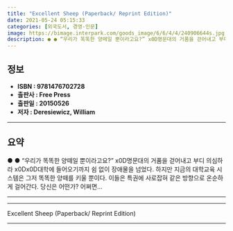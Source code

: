 ```yaml
---
title: "Excellent Sheep (Paperback/ Reprint Edition)"
date: 2021-05-24 05:15:33
categories: [외국도서, 경영-인문]
image: https://bimage.interpark.com/goods_image/6/6/4/4/240906644s.jpg
description: ● ● “우리가 똑똑한 양떼일 뿐이라고요?” x0D명문대의 거품을 걷어내고 부디 의심하라 x0Dx0D대학에 들어오기까지 쉼 없이 장애물을 넘었다. 하지만 지금의 대학교육 시스템은 그저 똑똑한 양떼를 키울 뿐이다. 이들은 특권에 사로잡혀 같은 방향으로 온순하게 걸어간다. 당신은 어떤가
---
```


## **정보**

- **ISBN : 9781476702728**
- **출판사 : Free Press**
- **출판일 : 20150526**
- **저자 : Deresiewicz, William**

------



## **요약**

●  ●  “우리가 똑똑한 양떼일 뿐이라고요?” x0D명문대의 거품을 걷어내고 부디 의심하라 x0Dx0D대학에 들어오기까지 쉼 없이 장애물을 넘었다. 하지만 지금의 대학교육 시스템은 그저 똑똑한 양떼를 키울 뿐이다. 이들은 특권에 사로잡혀 같은 방향으로 온순하게 걸어간다. 당신은 어떤가? 어쩌면... 

------



------


Excellent Sheep (Paperback/ Reprint Edition) 

------



